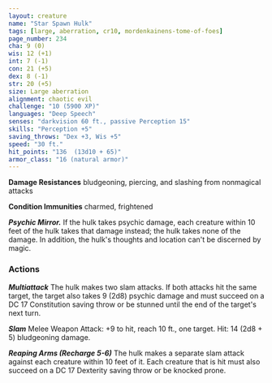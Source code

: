 ```yaml
---
layout: creature
name: "Star Spawn Hulk"
tags: [large, aberration, cr10, mordenkainens-tome-of-foes]
page_number: 234
cha: 9 (0)
wis: 12 (+1)
int: 7 (-1)
con: 21 (+5)
dex: 8 (-1)
str: 20 (+5)
size: Large aberration
alignment: chaotic evil
challenge: "10 (5900 XP)"
languages: "Deep Speech"
senses: "darkvision 60 ft., passive Perception 15"
skills: "Perception +5"
saving_throws: "Dex +3, Wis +5"
speed: "30 ft."
hit_points: "136  (13d10 + 65)"
armor_class: "16 (natural armor)"
---
```


**Damage Resistances** bludgeoning, piercing, and slashing from nonmagical attacks

**Condition Immunities** charmed, frightened

***Psychic Mirror.*** If the hulk takes psychic damage, each creature within 10 feet of the hulk takes that damage instead; the hulk takes none of the damage. In addition, the hulk's thoughts and location can't be discerned by magic.

### Actions

***Multiattack*** The hulk makes two slam attacks. If both attacks hit the same target, the target also takes 9 (2d8) psychic damage and must succeed on a DC 17 Constitution saving throw or be stunned until the end of the target's next turn.

***Slam*** Melee Weapon Attack: +9 to hit, reach 10 ft., one target. Hit: 14 (2d8 + 5) bludgeoning damage.

***Reaping Arms (Recharge 5-6)*** The hulk makes a separate slam attack against each creature within 10 feet of it. Each creature that is hit must also succeed on a DC 17 Dexterity saving throw or be knocked prone.